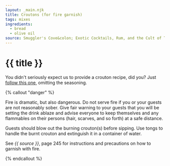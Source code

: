 ```yaml
---
layout: _main.njk
title: Croutons (for fire garnish)
tags: mixes
ingredients:
  - bread
  - olive oil
source: Smuggler's Cove&colon; Exotic Cocktails, Rum, and the Cult of Tiki
---
```


<!-- markdownlint-disable MD025 -->
# {{ title }}
<!-- markdownlint-disable MD025 -->

You didn't seriously expect us to provide a crouton recipe, did you? Just [follow this one](https://www.seriouseats.com/best-crouton-recipe-8668910), omitting the seasoning.

<!-- markdownlint-disable MD012 -->
{% callout "danger" %}
<!-- markdownlint-enable MD012 -->

  Fire is dramatic, but also dangerous. Do not serve fire if you or your guests are not reasonably sober. Give fair warning to your guests that you will be setting the drink ablaze and advise everyone to keep themselves and any flammables on their persons (hair, scarves, and so forth) at a safe distance.

  Guests should blow out the burning crouton(s) before sipping. Use tongs to handle the burnt crouton and extinguish it in a container of water.

  See <cite>{{ source }}</cite>, page 245 for instructions and precautions on how to garnish with fire.

{% endcallout %}
